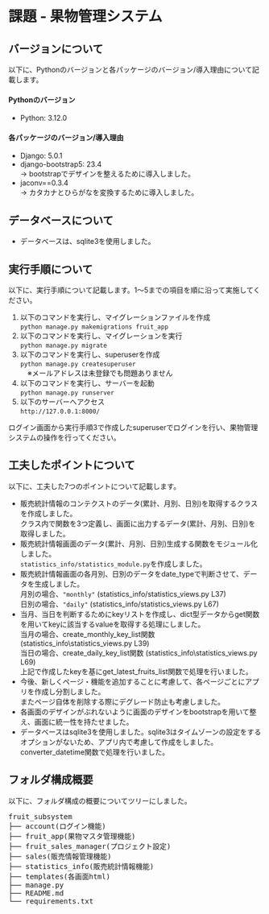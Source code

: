 # 課題 - 果物管理システム

## バージョンについて
以下に、Pythonのバージョンと各パッケージのバージョン/導入理由について記載します。
#### Pythonのバージョン  
- Python: 3.12.0
#### 各パッケージのバージョン/導入理由 
- Django: 5.0.1
- django-bootstrap5: 23.4  
  → bootstrapでデザインを整えるために導入しました。
- jaconv==0.3.4  
  → カタカナとひらがなを変換するために導入しました。

## データベースについて
- データベースは、sqlite3を使用しました。

## 実行手順について
以下に、実行手順について記載します。1～5までの項目を順に沿って実施してください。  
1. 以下のコマンドを実行し、マイグレーションファイルを作成  
```python manage.py makemigrations fruit_app```
2. 以下のコマンドを実行し、マイグレーションを実行  
```python manage.py migrate```
3. 以下のコマンドを実行し、superuserを作成  
```python manage.py createsuperuser```  
　※メールアドレスは未登録でも問題ありません
4. 以下のコマンドを実行し、サーバーを起動  
```python manage.py runserver```
5. 以下のサーバーへアクセス  
```http://127.0.0.1:8000/```

ログイン画面から実行手順3で作成したsuperuserでログインを行い、果物管理システムの操作を行ってください。

## 工夫したポイントについて  
以下に、工夫した7つのポイントについて記載します。
- 販売統計情報のコンテクストのデータ(累計、月別、日別)を取得するクラスを作成しました。  
  クラス内で関数を3つ定義し、画面に出力するデータ(累計、月別、日別)を取得しました。
- 販売統計情報画面のデータ(累計、月別、日別)生成する関数をモジュール化しました。  
  ```statistics_info/statistics_module.py```を作成しました。
- 販売統計情報画面の各月別、日別のデータをdate_typeで判断させて、データを生成しました。  
  月別の場合、```"monthly"```  (statistics_info/statistics_views.py L37)  
  日別の場合、```"daily"```  (statistics_info/statistics_views.py L67)  
- 当月、当日を判断するためにkeyリストを作成し、dict型データからget関数を用いてkeyに該当するvalueを取得する処理にしました。  
  当月の場合、create_monthly_key_list関数 (statistics_info\statistics_views.py L39)  
  当日の場合、create_daily_key_list関数 (statistics_info\statistics_views.py L69)  
  上記で作成したkeyを基にget_latest_fruits_list関数で処理を行いました。 
- 今後、新しくページ・機能を追加することに考慮して、各ページごとにアプリを作成し分割しました。  
  またページ自体を削除する際にデグレード防止も考慮しました。
- 各画面のデザインがぶれないように画面のデザインをbootstrapを用いて整え、画面に統一性を持たせました。  
- データベースはsqlite3を使用しました。sqlite3はタイムゾーンの設定をするオプションがないため、アプリ内で考慮して作成をしました。  
converter_datetime関数で処理を行いました。

## フォルダ構成概要
以下に、フォルダ構成の概要についてツリーにしました。
<pre>
fruit_subsystem
├── account(ログイン機能)
├── fruit_app(果物マスタ管理機能)
├── fruit_sales_manager(プロジェクト設定)
├── sales(販売情報管理機能)
├── statistics_info(販売統計情報機能)
├── templates(各画面html)
├── manage.py
├── README.md
└── requirements.txt
</pre>
